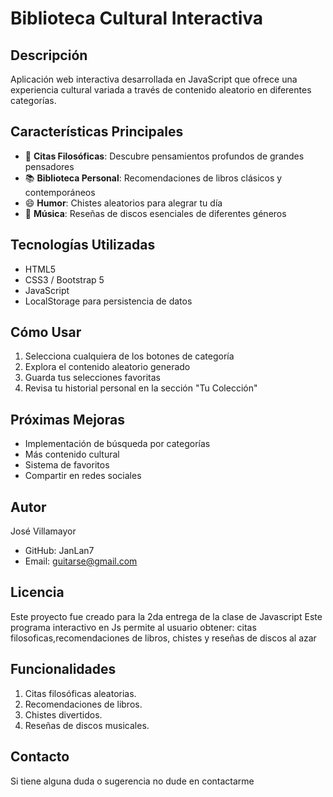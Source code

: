 # Biblioteca Cultural Interactiva

## Descripción
Aplicación web interactiva desarrollada en JavaScript que ofrece una experiencia cultural variada a través de contenido aleatorio en diferentes categorías.

## Características Principales
- 🎯 **Citas Filosóficas**: Descubre pensamientos profundos de grandes pensadores
- 📚 **Biblioteca Personal**: Recomendaciones de libros clásicos y contemporáneos
- 😄 **Humor**: Chistes aleatorios para alegrar tu día
- 🎵 **Música**: Reseñas de discos esenciales de diferentes géneros

## Tecnologías Utilizadas
- HTML5
- CSS3 / Bootstrap 5
- JavaScript
- LocalStorage para persistencia de datos

## Cómo Usar
1. Selecciona cualquiera de los botones de categoría
2. Explora el contenido aleatorio generado
3. Guarda tus selecciones favoritas
4. Revisa tu historial personal en la sección "Tu Colección"

## Próximas Mejoras
- Implementación de búsqueda por categorías
- Más contenido cultural
- Sistema de favoritos
- Compartir en redes sociales

## Autor
José Villamayor
- GitHub: JanLan7
- Email: guitarse@gmail.com

## Licencia
Este proyecto fue creado para la 2da entrega de la clase de Javascript
Este programa interactivo en Js permite al usuario obtener: citas filosoficas,recomendaciones de libros, chistes y reseñas de discos al azar

## Funcionalidades 
1. Citas filosóficas aleatorias.
2. Recomendaciones de libros.
3. Chistes divertidos.
4. Reseñas de discos musicales.

## Contacto
Si tiene alguna duda o sugerencia no dude en contactarme
